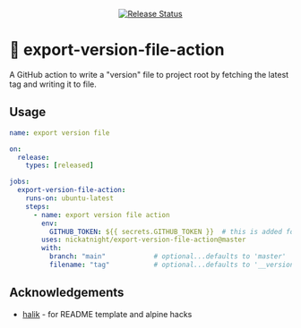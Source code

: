 <p align="center">
  <!-- <a href="https://github.com/nickatnight/export-version-file-action/actions"><img alt="GitHub Actions status" src="https://github.com/nickatnight/export-version-file-action/workflows/test-action/badge.svg"></a> -->
  <a href="https://github.com/nickatnight/export-version-file-action/releases"><img alt="Release Status" src="https://img.shields.io/github/v/release/nickatnight/export-version-file-action"></a>
</p>

# :envelope_with_arrow: export-version-file-action

A GitHub action to write a "version" file to project root by fetching the latest tag and writing it to file.

## Usage
```yaml
name: export version file

on:
  release:
    types: [released]

jobs:
  export-version-file-action:
    runs-on: ubuntu-latest
    steps:
      - name: export version file action
        env:
          GITHUB_TOKEN: ${{ secrets.GITHUB_TOKEN }}  # this is added for you by default
        uses: nickatnight/export-version-file-action@master
        with:
          branch: "main"            # optional...defaults to 'master'
          filename: "tag"           # optional...defaults to '__version__'
```

## Acknowledgements
- [halik](https://github.com/ironhalik) - for README template and alpine hacks
